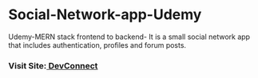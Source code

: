 # Social-Network-app-Udemy
Udemy-MERN stack frontend to backend- It is a small social network app that includes authentication, profiles and forum posts. 

<h3>Visit Site:<a href="https://protected-anchorage-65555.herokuapp.com/" target="_blank"> DevConnect</a></h3>
